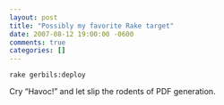 ```yaml
---
layout: post
title: "Possibly my favorite Rake target"
date: 2007-08-12 19:00:00 -0600
comments: true
categories: []
---
```



```
rake gerbils:deploy
```

Cry “Havoc!” and let slip the rodents of PDF generation.

